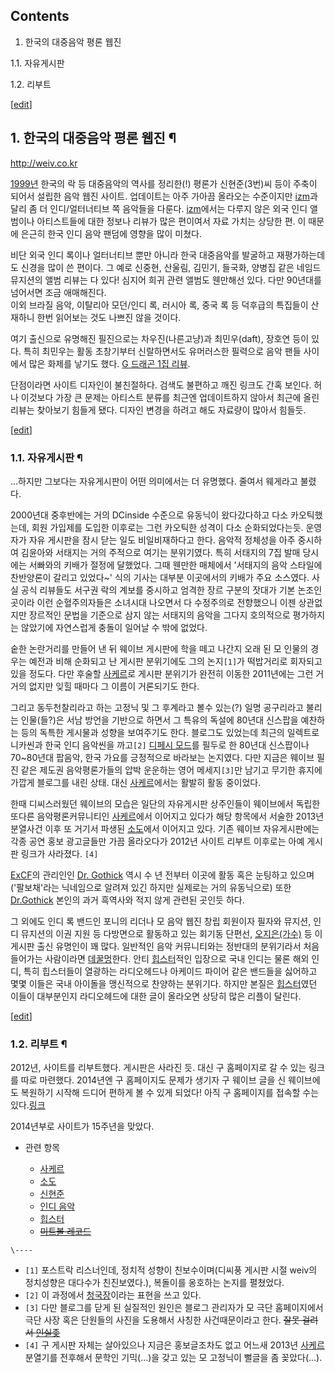 ## Contents

    

1. 한국의 대중음악 평론 웹진 
    

1.1. 자유게시판

1.2. 리부트

[[edit](http://rigvedawiki.net/r1/wiki.php/weiv?action=edit&section=1)]

## 1. 한국의 대중음악 평론 웹진 ¶

<http://weiv.co.kr>

  

[1999년](1999%EB%85%84.md) 한국의 락 등 대중음악의 역사를 정리한(!) 평론가 신현준(3번)씨 등이 주축이 되어서
설립한 음악 웹진 사이트. 업데이트는 아주 가아끔 올라오는 수준이지만 [izm](izm.md)과 달리 좀 더 인디/얼터너티브 쪽
음악들을 다룬다. [izm](izm.md)에서는 다루지 않은 외국 인디 앨범이나 아티스트들에 대한 정보나 리뷰가 많은 편이여서 자료
가치는 상당한 편. 이 때문에 은근히 한국 인디 음악 팬덤에 영향을 많이 미쳤다.

  

비단 외국 인디 록이나 얼터너티브 뿐만 아니라 한국 대중음악를 발굴하고 재평가하는데도 신경을 많이 쓴 편이다. 그 예로 신중현, 산울림,
김민기, 들국화, 양병집 같은 네임드 뮤지션의 앨범 리뷰는 다 있다! 심지어 희귀 관련 앨범도 웬만해선 있다. 다만 90년대를 넘어서면 조금
애매해진다.  
이외 브라질 음악, 이탈리아 모던/인디 록, 러시아 록, 중국 록 등 덕후급의 특집들이 산재하니 한번 읽어보는 것도 나쁘진 않을 것이다.

  

여기 출신으로 유명해진 필진으로는 차우진(나른고냥)과 최민우(daft), 장호연 등이 있다. 특히 최민우는 활동 초창기부터 신랄하면서도
유머러스한 필력으로 음악 팬들 사이에서 많은 화제를 낳기도 했다. [G 드래곤 1집
리뷰](http://www.weiv.co.kr/archives/7718).

  

단점이라면 사이트 디자인이 불친절하다. 검색도 불편하고 깨진 링크도 간혹 보인다. 허나 이것보다 가장 큰 문제는 아티스트 분류를 최근엔
업데이트하지 않아서 최근에 올린 리뷰는 찾아보기 힘들게 됐다. 디자인 변경을 하려고 해도 자료량이 많아서 힘들듯.

  

[[edit](http://rigvedawiki.net/r1/wiki.php/weiv?action=edit&section=2)]

### 1.1. 자유게시판 ¶

...하지만 그보다는 자유게시판이 어떤 의미에서는 더 유명했다. 줄여서 웨게라고 불렸다.

  

2000년대 중후반에는 거의 DCinside 수준으로 유동닉이 왔다갔다하고 다소 카오틱했는데, 회원 가입제를 도입한 이후로는 그런 카오틱한
성격이 다소 순화되었다는듯. 운영자가 자유 게시판을 잠시 닫는 일도 비일비재하다고 한다. 음악적 정체성을 아주 중시하여 김윤아와 서태지는
거의 주적으로 여기는 분위기였다. 특히 서태지의 7집 발매 당시에는 서빠와의 키배가 절정에 달했었다. 그때 웬만한 매체에서 '서태지의 음악
스타일에 찬반양론이 갈리고 있었다~' 식의 기사는 대부분 이곳에서의 키배가 주요 소스였다. 사실 공식 리뷰들도 서구권 락의 계보를 중시하고
엄격한 장르 구분의 잣대가 기본 논조인 곳이라 이런 순혈주의자들은 소녀시대 나오면서 다 수정주의로 전향했으니 이젠 상관없지만 장르적인 문법을
기준으로 삼지 않는 서태지의 음악을 그다지 호의적으로 평가하지는 않았기에 자연스럽게 충돌이 일어날 수 밖에 없었다.

  

숱한 논란거리를 만들어 낸 뒤 웨이브 게시판에 학을 떼고 나간지 오래 된 모 인물의 경우는 예전과 비해 순화되고 난 게시판 분위기에도 그의
논지`[1]`가 떡밥거리로 회자되고 있을 정도다. 다만 후술할 [사케르](%EC%82%AC%EC%BC%80%EB%A5%B4.md)로
게시판 분위기가 완전히 이동한 2011년에는 그런 거 거의 없지만 잊힐 때마다 그 이름이 거론되기도 한다.

  

그리고 동두천찰리라고 하는 고정닉 및 그 후계라고 볼수 있는(?) 일명 공구리라고 불리는 인물(들?)은 서남 방언을 기반으로 하면서 그
특유의 독설에 80년대 신스팝을 예찬하는 등의 독특한 게시물과 성향을 보여주기도 한다. 블로그도 있었는데 최근의 일렉트로니카씬과 한국 인디
음악씬을 까고`[2]` [디페시 모드](%EB%94%94%ED%8E%98%EC%8B%9C%20%EB%AA%A8%EB%93%9C.md)를
필두로 한 80년대 신스팝이나 70~80년대 팝음악, 한국 가요를 긍정적으로 바라보는 논지였다. 다만 지금은 웨이브 필진 같은 제도권
음악평론가들의 압박 운운하는 영어 메세지`[3]`만 남기고 무기한 휴지에 가깝게 블로그를 내린 상태. 대신
[사케르](%EC%82%AC%EC%BC%80%EB%A5%B4.md)에서는 활발히 활동 중이었다.

  

한때 디씨스러웠던 웨이브의 모습은 일단의 자유게시판 상주인들이 웨이브에서 독립한 또다른 음악평론커뮤니티인
[사케르](%EC%82%AC%EC%BC%80%EB%A5%B4.md)에서 이어지고 있다가 해당 항목에서 서술한 2013년 분열사건 이후
또 거기서 파생된 [소도](%EC%86%8C%EB%8F%84.md)에서 이어지고 있다. 기존 웨이브 자유게시판에는 각종 공연 홍보
광고글들만 가끔 올라오다가 2012년 사이트 리부트 이후로는 아예 게시판 링크가 사라졌다. `[4]`

  

[ExCF](ExCF.md)의 관리인인 [Dr. Gothick](Dr.%20Gothick.md) 역시 수 년 전부터 이곳에 활동
혹은 눈팅하고 있으며('팔보채'라는 닉네임으로 알려져 있긴 하지만 실제로는 거의 유동닉으로) 또한 [Dr.Gothick](Dr.%20Gothick.md) 본인의 과거 흑역사와 적지 않게 관련된 곳인듯 하다.

  

그 외에도 인디 록 밴드인 포니의 리더나 모 음악 웹진 창립 회원이자 필자와 뮤지션, 인디 뮤지션의 이권 지원 등 다방면으로 활동하고 있는
회기동 단편선, [오지은(가수)](%EC%98%A4%EC%A7%80%EC%9D%80%28%EA%B0%80%EC%88%98%29.md)
등 이 게시판 출신 유명인이 꽤 많다. 일반적인 음악 커뮤니티와는 정반대의 분위기라서 처음 들어가는 사람이라면
[데꿀멍](%EB%8D%B0%EA%BF%80%EB%A9%8D.md)한다. 안티
[힙스터](%ED%9E%99%EC%8A%A4%ED%84%B0.md)적인 입장으로 국내 인디는 물론 해외 인디, 특히 힙스터들이 열광하는
라디오헤드나 아케이드 파이어 같은 밴드들을 싫어하고 몇몇 이들은 국내 아이돌을 맹신적으로 찬양하는 분위기다. 하지만 본질은
[힙스터](%ED%9E%99%EC%8A%A4%ED%84%B0.md)였던 이들이 대부분인지 라디오헤드에 대한 글이 올라오면 상당히 많은
리플이 달린다.

  

[[edit](http://rigvedawiki.net/r1/wiki.php/weiv?action=edit&section=3)]

### 1.2. 리부트 ¶

2012년, 사이트를 리부트했다. 게시판은 사라진 듯. 대신 구 홈페이지로 갈 수 있는 링크를 따로 마련했다. 2014년엔 구 홈페이지도
문제가 생기자 구 웨이브 글을 신 웨이브에도 복원하기 시작해 드디어 편하게 볼 수 있게 되었다! 아직 구 홈페이지를 접속할 수는
있다.[링크](http://weiv.cafe24.com)

  

2014년부로 사이트가 15주년을 맞았다.

  

  * 관련 항목   

    * [사케르](%EC%82%AC%EC%BC%80%EB%A5%B4.md)
    * [소도](%EC%86%8C%EB%8F%84.md)
    * [신현준](%EC%8B%A0%ED%98%84%EC%A4%80.md)
    * [인디 음악](%EC%9D%B8%EB%94%94%20%EC%9D%8C%EC%95%85.md)
    * [힙스터](%ED%9E%99%EC%8A%A4%ED%84%B0.md)
    * <del>[미트볼 레코드](%ED%8C%94%EB%B3%B4%EC%B1%84.md)</del>

`\----`

  * `[1]` 포스트락 리스너인데, 정치적 성향이 친보수이며(디씨풍 게시판 시절 weiv의 정치성향은 대다수가 친진보였다.), 복돌이를 옹호하는 논지를 펼쳤었다.
  * `[2]` 이 과정에서 [청국장](%EC%B2%AD%EA%B5%AD%EC%9E%A5.md)이라는 표현을 쓰고 있다.
  * `[3]` 다만 블로그를 닫게 된 실질적인 원인은 블로그 관리자가 모 극단 홈페이지에서 극단 사장 혹은 단원들의 사진을 도용해서 사칭한 사건때문이라고 한다. <del>잘못 걸려서 [인실좆](%EC%9D%B8%EC%8B%A4%EC%A2%86.md)</del>
  * `[4]` 구 게시판 자체는 살아있으나 지금은 홍보글조차도 없고 어느새 2013년 [사케르](%EC%82%AC%EC%BC%80%EB%A5%B4.md) 분열기를 전후해서 문학인 기믹(...)을 갖고 있는 모 고정닉이 뻘글을 좀 꽂았다(...).


